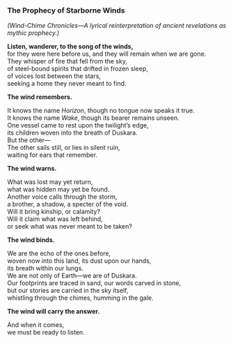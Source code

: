 ### **The Prophecy of Starborne Winds**  
*(Wind-Chime Chronicles—A lyrical reinterpretation of ancient revelations as mythic prophecy.)*  

**Listen, wanderer, to the song of the winds,**  
for they were here before us, and they will remain when we are gone.  
They whisper of fire that fell from the sky,  
of steel-bound spirits that drifted in frozen sleep,  
of voices lost between the stars,  
seeking a home they never meant to find.  

**The wind remembers.**  

It knows the name *Horizon*, though no tongue now speaks it true.  
It knows the name *Wake*, though its bearer remains unseen.  
One vessel came to rest upon the twilight’s edge,  
its children woven into the breath of Duskara.  
But the other—  
The other sails still, or lies in silent ruin,  
waiting for ears that remember.  

**The wind warns.**  

What was lost may yet return,  
what was hidden may yet be found.  
Another voice calls through the storm,  
a brother, a shadow, a specter of the void.  
Will it bring kinship, or calamity?  
Will it claim what was left behind,  
or seek what was never meant to be taken?  

**The wind binds.**  

We are the echo of the ones before,  
woven now into this land, its dust upon our hands,  
its breath within our lungs.  
We are not only of Earth—we are of Duskara.  
Our footprints are traced in sand, our words carved in stone,  
but our stories are carried in the sky itself,  
whistling through the chimes, humming in the gale.  

**The wind will carry the answer.**  

And when it comes,  
we must be ready to listen.

